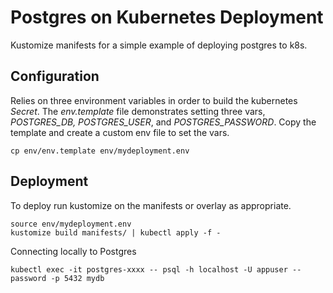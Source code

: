 Postgres on Kubernetes Deployment
===================================

Kustomize manifests for a simple example of deploying postgres to k8s.

## Configuration

Relies on three environment variables in order to build the 
kubernetes *Secret*. The *env.template* file demonstrates 
setting three vars, *POSTGRES_DB, POSTGRES_USER*, and 
*POSTGRES_PASSWORD*. Copy the template and create a custom
env file to set the vars.
```
cp env/env.template env/mydeployment.env
```

## Deployment

To deploy run kustomize on the manifests or overlay as appropriate.
```
source env/mydeployment.env
kustomize build manifests/ | kubectl apply -f -
```

Connecting locally to Postgres
```
kubectl exec -it postgres-xxxx -- psql -h localhost -U appuser --password -p 5432 mydb
```
